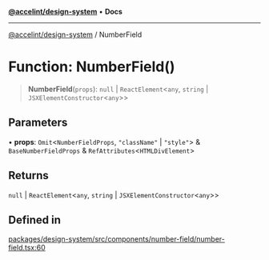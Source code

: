 [**@accelint/design-system**](../README.md) • **Docs**

***

[@accelint/design-system](../README.md) / NumberField

# Function: NumberField()

> **NumberField**(`props`): `null` \| `ReactElement`\<`any`, `string` \| `JSXElementConstructor`\<`any`\>\>

## Parameters

• **props**: `Omit`\<`NumberFieldProps`, `"className"` \| `"style"`\> & `BaseNumberFieldProps` & `RefAttributes`\<`HTMLDivElement`\>

## Returns

`null` \| `ReactElement`\<`any`, `string` \| `JSXElementConstructor`\<`any`\>\>

## Defined in

[packages/design-system/src/components/number-field/number-field.tsx:60](https://github.com/gohypergiant/standard-toolkit/blob/258694cea8ed8bbd956b3cf5da47c2c9debcf127/packages/design-system/src/components/number-field/number-field.tsx#L60)
